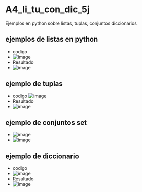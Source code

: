 # A4_li_tu_con_dic_5j
Ejemplos en python sobre listas, tuplas, conjuntos diccionarios 
## ejemplos de listas en python
- codigo
- ![image](https://github.com/user-attachments/assets/2ae090c7-9a97-4427-9324-af2d8b9ac675)
- Resultado
- ![image](https://github.com/user-attachments/assets/4df068c7-b7da-41cc-85cf-35cfcf112af3)
## ejemplo de tuplas
- codigo
 ![image](https://github.com/user-attachments/assets/075f3bcc-2739-4b13-b97a-d5cd799a0331)
- Resultado
- ![image](https://github.com/user-attachments/assets/02686fda-c545-4db4-b2e0-5db0161bfc3a)

## ejemplo de conjuntos set 
- ![image](https://github.com/user-attachments/assets/d9325667-33cb-4f04-8f02-9508bb12f7f9)
- ![image](https://github.com/user-attachments/assets/a4d364b5-dc76-49de-b50b-9292216d4beb)

## ejemplo de diccionario
- codigo
- ![image](https://github.com/user-attachments/assets/cc98193e-048d-444b-805e-f2d5e284087e)
- Resultado
- ![image](https://github.com/user-attachments/assets/767c83a5-8803-42f2-bf80-81ccf4dd75e0)

